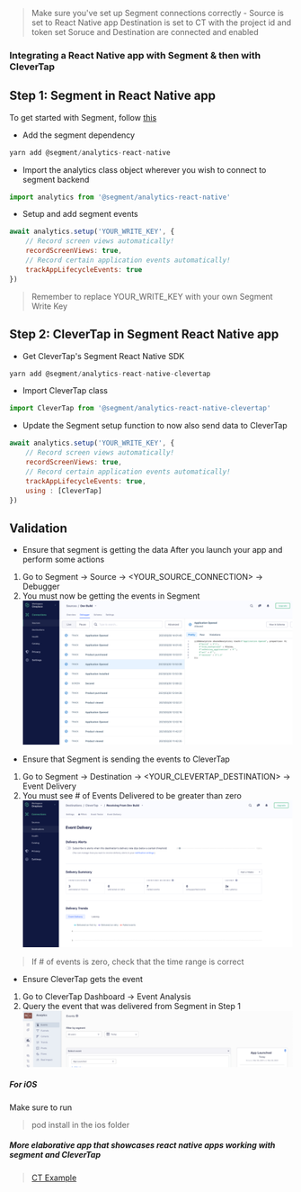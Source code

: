 > Make sure you've set up Segment connections correctly -
> Source is set to React Native app
> Destination is set to CT with the project id and token set
> Soruce and Destination are connected and enabled

### Integrating a React Native app with Segment & then with CleverTap

## Step 1: Segment in React Native app
To get started with Segment, follow [this](https://segment.com/docs/connections/sources/catalog/libraries/mobile/react-native/)

* Add the segment dependency 
```javascript
yarn add @segment/analytics-react-native
```

* Import the analytics class object wherever you wish to connect to segment backend
```javascript
import analytics from '@segment/analytics-react-native'
```

* Setup and add segment events
```javascript
await analytics.setup('YOUR_WRITE_KEY', {
	// Record screen views automatically!
	recordScreenViews: true,
	// Record certain application events automatically!
	trackAppLifecycleEvents: true
})
```

> Remember to replace YOUR_WRITE_KEY with your own Segment Write Key

## Step 2: CleverTap in Segment React Native app
* Get CleverTap's Segment React Native SDK  
```javascript
yarn add @segment/analytics-react-native-clevertap
```

* Import CleverTap class
```javascript
import CleverTap from '@segment/analytics-react-native-clevertap'
```

* Update the Segment setup function to now also send data to CleverTap
```javascript
await analytics.setup('YOUR_WRITE_KEY', {
	// Record screen views automatically!
	recordScreenViews: true,
	// Record certain application events automatically!
	trackAppLifecycleEvents: true,
	using : [CleverTap]
})
```

## Validation
* Ensure that segment is getting the data
After you launch your app and perform some actions

1. Go to Segment -> Source -> <YOUR_SOURCE_CONNECTION> -> Debugger
2. You must now be getting the events in Segment
![Events in Segment](https://github.com/sl2883/ct-segment-react-native/blob/main/images/appTosegment.png "")

* Ensure that Segment is sending the events to CleverTap
1. Go to Segment -> Destination -> <YOUR_CLEVERTAP_DESTINATION> -> Event Delivery
2. You must see # of Events Delivered to be greater than zero
![Events to CleverTap](https://github.com/sl2883/ct-segment-react-native/blob/main/images/segmentToCT.png "")
> If # of events is zero, check that the time range is correct

* Ensure CleverTap gets the event
1. Go to CleverTap Dashboard -> Event Analysis
2. Query the event that was delivered from Segment in Step 1
![CleverTap Dashboard](https://github.com/sl2883/ct-segment-react-native/blob/main/images/CTdashboard.png "")


##### For iOS
Make sure to run 
> pod install
in the ios folder

##### More elaborative app that showcases react native apps working with segment and CleverTap
>  [CT Example](https://github.com/jaysmehta/CleverTapSegmentReactNative/)
